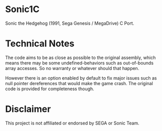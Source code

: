 # Sonic1C
Sonic the Hedgehog (1991, Sega Genesis / MegaDrive) C Port.

# Technical Notes
The code aims to be as close as possible to the original assembly, which means there may be some undefined-behaviors such as out-of-bounds array accesses. So no warranty or whatever should that happen.

However there is an option enabled by default to fix major issues such as null pointer dereferences that would make the game crash. The original code is provided for completeness though.

# Disclaimer
This project is not affiliated or endorsed by SEGA or Sonic Team.
